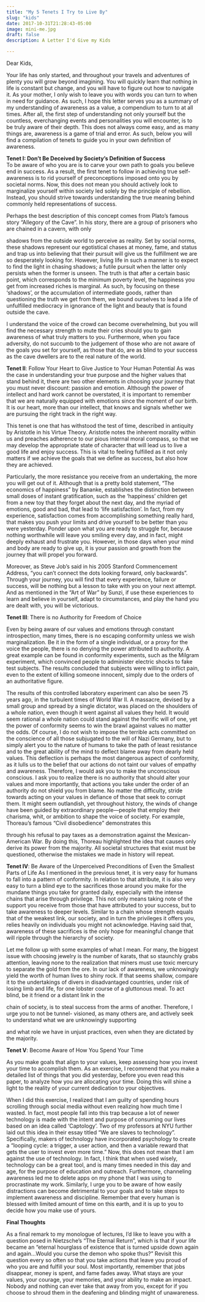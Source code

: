 ```yaml
---
title: "My 5 Tenets I Try to Live By"
slug: "kids"
date: 2017-10-31T21:28:43-05:00
image: mini-me.jpg
draft: false
description: A Letter I'd Give my Kids

---
```


Dear Kids,

Your life has only started, and throughout your travels and adventures of plenty you will
grow beyond imagining. You will quickly learn that nothing in life is constant but change, and you
will have to figure out how to navigate it. As your mother, I only wish to leave you with words
you can turn to when in need for guidance. As such, I hope this letter serves you as a summary of
my understanding of awareness as a value, a compendium to turn to at all times. After all, the first
step of understanding not only yourself but the countless, everchanging events and personalities
you will encounter, is to be truly aware of their depth. This does not always come easy, and as
many things are, awareness is a game of trial and error. As such, below you will find a compilation
of tenets to guide you in your own definition of awareness.

**Tenet I: Don’t Be Deceived by Society’s Definition of Success**\
To be aware of who you are is to carve your own path to goals you believe end in success.
As a result, the first tenet to follow in achieving true self-awareness is to rid yourself of
preconceptions imposed onto you by societal norms. Now, this does not mean you should actively
look to marginalize yourself within society led solely by the principle of rebellion. Instead, you
should strive towards understanding the true meaning behind commonly held representations of
success.

Perhaps the best description of this concept comes from Plato’s famous story “Allegory of
the Cave”. In his story, there are a group of prisoners who are chained in a cavern, with only

shadows from the outside world to perceive as reality. Set by social norms, these shadows represent
our egotistical chases at money, fame, and status and trap us into believing that their pursuit will
give us the fulfillment we are so desperately looking for. However, living life in such a manner is
to expect to find the light in chasing shadows; a futile pursuit when the latter only persists when
the former is unseen. The truth is that after a certain basic point, which corresponds to the minimum
poverty level, the happiness you get from increased riches is marginal. As such, by focusing on
these ‘shadows’, or the accumulation of intermediate goods, rather than questioning the truth we
get from them, we bound ourselves to lead a life of unfulfilled mediocracy in ignorance of the light
and beauty that is found outside the cave.

I understand the voice of the crowd can become overwhelming, but you will find the
necessary strength to mute their cries should you to gain awareness of what truly matters to you.
Furthermore, when you face adversity, do not succumb to the judgement of those who are not
aware of the goals you set for yourself, as those that do, are as blind to your success as the cave
dwellers are to the real nature of the world.

**Tenet II**: Follow Your Heart to Give Justice to Your Human Potential
As was the case in understanding your true purpose and the higher values that stand behind
it, there are two other elements in choosing your journey that you must never discount: passion
and emotion. Although the power of intellect and hard work cannot be overstated, it is important
to remember that we are naturally equipped with emotions since the moment of our birth. It is our
heart, more than our intellect, that knows and signals whether we are pursuing the right track in
the right way.

This tenet is one that has withstood the test of time, described in antiquity by Aristotle in
his Virtue Theory. Aristotle notes the inherent morality within us and preaches adherence to our
pious internal moral compass, so that we may develop the appropriate state of character that will
lead us to live a good life and enjoy success. This is vital to feeling fulfilled as it not only matters
if we achieve the goals that we define as success, but also how they are achieved.

Particularly, the more resistance you receive from an undertaking, the more you will get
out of it. Although that is a pretty bold statement, “The economics of happiness” by Bananke,
establishes the distinction between small doses of instant gratification, such as the ‘happiness’
children get from a new toy that they forget about the next day, and the myriad of emotions, good
and bad, that lead to ‘life satisfaction’. In fact, from my experience, satisfaction comes from
accomplishing something really hard, that makes you push your limits and drive yourself to be
better than you were yesterday. Ponder upon what you are ready to struggle for, because nothing
worthwhile will leave you smiling every day, and in fact, might deeply exhaust and frustrate you.
However, in those days when your mind and body are ready to give up, it is your passion and
growth from the journey that will propel you forward.

Moreover, as Steve Job’s said in his 2005 Stanford Commencement Address, “you can’t
connect the dots looking forward, only backwards”. Through your journey, you will find that every
experience, failure or success, will be nothing but a lesson to take with you on your next attempt.
And as mentioned in the “Art of War” by Sunzi, if use these experiences to learn and believe in
yourself, adapt to circumstances, and play the hand you are dealt with, you will be victorious.

**Tenet III**: There is no Authority for Freedom of Choice

Even by being aware of our values and emotions through constant introspection, many times,
there is no escaping conformity unless we wish marginalization. Be it in the form of a single
individual, or a proxy for the voice the people, there is no denying the power attributed to authority.
A great example can be found in conformity experiments, such as the Milgram experiment, which
convinced people to administer electric shocks to fake test subjects. The results concluded that
subjects were willing to inflict pain, even to the extent of killing someone innocent, simply due to
the orders of an authoritative figure.

The results of this controlled laboratory experiment can also be seen 75 years ago, in the
turbulent times of World War II. A massacre, devised by a small group and spread by a single
dictator, was placed on the shoulders of a whole nation, even though it went against all values they
held. It would seem rational a whole nation could stand against the horrific will of one, yet the
power of conformity seems to win the brawl against values no matter the odds. Of course, I do not
wish to impose the terrible acts committed on the conscience of all those subjugated to the will of
Nazi Germany, but to simply alert you to the nature of humans to take the path of least resistance
and to the great ability of the mind to deflect blame away from dearly held values. This deflection
is perhaps the most dangerous aspect of conformity, as it lulls us to the belief that our actions do
not taint our values of empathy and awareness. Therefore, I would ask you to make the unconscious
conscious. I ask you to realize there is no authority that should alter your values and more
importantly, that actions you take under the order of an authority do not shield you from blame.
No matter the difficulty, stride towards acting on your values in defiance of those that seek to
corrupt them. It might seem outlandish, yet throughout history, the winds of change have been
guided by extraordinary people—people that employ their charisma, whit, or ambition to shape
the voice of society. For example, Thoreau’s famous “Civil disobedience” demonstrates this

through his refusal to pay taxes as a demonstration against the Mexican-American War. By doing
this, Thoreau highlighted the idea that causes only derive its power from the majority. All societal
structures that exist must be questioned, otherwise the mistakes we made in history will repeat.

**Tenet IV**: Be Aware of the Unperceived Preconditions of Even the Smallest Parts of Life
As I mentioned in the previous tenet, it is very easy for humans to fall into a pattern of
conformity. In relation to that attribute, it is also very easy to turn a blind eye to the sacrifices those
around you make for the mundane things you take for granted daily, especially with the intense
chains that arise through privilege. This not only means taking note of the support you receive
from those that have attributed to your success, but to take awareness to deeper levels. Similar to
a chain whose strength equals that of the weakest link, our society, and in turn the privileges it
offers you, relies heavily on individuals you might not acknowledge. Having said that, awareness
of these sacrifices is the only hope for meaningful change that will ripple through the hierarchy of
society.

Let me follow up with some examples of what I mean. For many, the biggest issue with
choosing jewelry is the number of karats, that so staunchly grabs attention, leaving none to the
realization that miners must use toxic mercury to separate the gold from the ore. In our lack of
awareness, we unknowingly yield the worth of human lives to shiny rock. If that seems shallow,
compare it to the undertakings of divers in disadvantaged countries, under risk of losing limb and
life, for one lobster course of a gluttonous meal. To act blind, be it friend or a distant link in the

chain of society, is to steal success from the arms of another. Therefore, I urge you to not be tunnel-
visioned, as many others are, and actively seek to understand what we are unknowingly supporting

and what role we have in unjust practices, even when they are dictated by the majority.

**Tenet V**: Become Aware of How You Spend Your Time

As you make goals that align to your values, keep assessing how you invest your time to
accomplish them. As an exercise, I recommend that you make a detailed list of things that you did
yesterday, before you even read this paper, to analyze how you are allocating your time. Doing
this will shine a light to the reality of your current dedication to your objectives.

When I did this exercise, I realized that I am guilty of spending hours scrolling through
social media without even realizing how much time I wasted. In fact, most people fall into this
trap because a lot of newer technology is made with the intent and purpose of consuming our
lives based on an idea called ‘Captology’. Two of my professors at NYU further laid out this
idea in their essay titled “We are slaves to technology”. Specifically, makers of technology have
incorporated psychology to create a “looping cycle: a trigger, a user action, and then a variable
reward that gets the user to invest even more time.” Now, this does not mean that I am against
the use of technology. In fact, I think that when used wisely, technology can be a great tool, and
is many times needed in this day and age, for the purpose of education and outreach.
Furthermore, channeling awareness led me to delete apps on my phone that I was using to
procrastinate my work.
Similarly, I urge you to be aware of how easily distractions can become detrimental to
your goals and to take steps to implement awareness and discipline. Remember that every human
is blessed with limited amount of time on this earth, and it is up to you to decide how you make
use of yours.

**Final Thoughts**

As a final remark to my monologue of lectures, I’d like to leave you with a question
posed in Nietzsche’s “The Eternal Return”, which is that if your life became an “eternal
hourglass of existence that is turned upside down again and again...Would you curse the demon
who spoke thus?” Revisit this question every so often so that you take actions that leave you
proud of who you are and fulfill your soul. Most importantly, remember that jobs disappear,
money is spent, and fame fades away. What stays are your values, your courage, your memories,
and your ability to make an impact. Nobody and nothing can ever take that away from you,
except for if you choose to shroud them in the deafening and blinding might of unawareness.